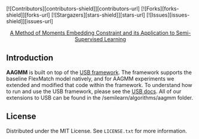 <div id="top"></div>
<!--
*** Thanks for checking out the Best-README-Template. If you have a suggestion
*** that would make this better, please fork the repo and create a pull request
*** or simply open an issue with the tag "enhancement".
*** Don't forget to give the project a star!
*** Thanks again! Now go create something AMAZING! :D
-->

<!-- PROJECT SHIELDS -->

<!--
*** I'm using markdown "reference style" links for readability.
*** Reference links are enclosed in brackets [ ] instead of parentheses ( ).
*** See the bottom of this document for the declaration of the reference variables
*** for contributors-url, forks-url, etc. This is an optional, concise syntax you may use.
*** https://www.markdownguide.org/basic-syntax/#reference-style-links
-->

[![Contributors][contributors-shield]][contributors-url]
[![Forks][forks-shield]][forks-url]
[![Stargazers][stars-shield]][stars-url]
[![Issues][issues-shield]][issues-url]
<!-- 
***[![MIT License][license-shield]][license-url]
-->

<p align="center">
    <a href="https://arxiv.org/abs/2404.17978">A Method of Moments Embedding Constraint and its Application to Semi-Supervised Learning</a>
  </p>




<!-- Introduction -->

## Introduction

**AAGMM** is built on top of the <a href="https://github.com/microsoft/Semi-supervised-learning">USB framework</a>. The framework supports the baseline FlexMatch model natively, and for AAGMM experiments we extended and modified that code within the framework. To understand how to run and use the USB framework, please see the <a href="https://usb.readthedocs.io/en/main/">USB docs</a>. All of our extensions to USB can be found in the /semilearn/algorithms/aagmm folder.

<!-- LICENSE -->

## License

Distributed under the MIT License. See `LICENSE.txt` for more information.

